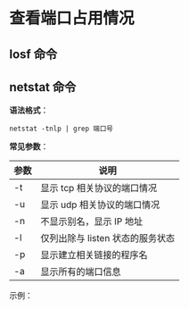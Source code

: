 # 查看端口占用情况

## losf 命令

## netstat 命令

**语法格式**：

```
netstat -tnlp | grep 端口号
```

**常见参数**：

| 参数 | 说明                             |
| ---- | -------------------------------- |
| -t   | 显示 tcp 相关协议的端口情况      |
| -u   | 显示 udp 相关协议的端口情况      |
| -n   | 不显示别名，显示 IP 地址         |
| -l   | 仅列出除与 listen 状态的服务状态 |
| -p   | 显示建立相关链接的程序名         |
| -a   | 显示所有的端口信息               |

示例：

